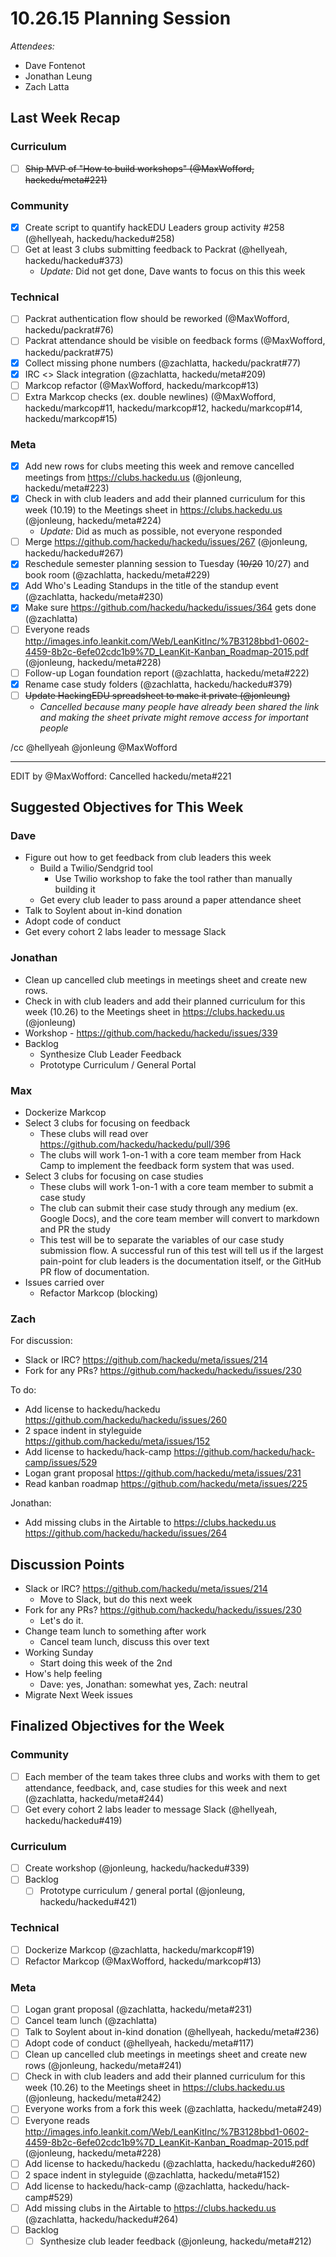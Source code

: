 # 10.26.15 Planning Session

_Attendees:_

- Dave Fontenot
- Jonathan Leung
- Zach Latta

## Last Week Recap

### Curriculum

- [ ] ~~Ship MVP of "How to build workshops" (@MaxWofford, hackedu/meta#221)~~

### Community

- [x] Create script to quantify hackEDU Leaders group activity #258 (@hellyeah,
  hackedu/hackedu#258)
- [ ] Get at least 3 clubs submitting feedback to Packrat (@hellyeah,
  hackedu/hackedu#373)
  - _Update:_ Did not get done, Dave wants to focus on this this week

### Technical

- [ ] Packrat authentication flow should be reworked (@MaxWofford,
  hackedu/packrat#76)
- [ ] Packrat attendance should be visible on feedback forms (@MaxWofford,
  hackedu/packrat#75)
- [x] Collect missing phone numbers (@zachlatta, hackedu/packrat#77)
- [x] IRC <> Slack integration (@zachlatta, hackedu/meta#209)
- [ ] Markcop refactor (@MaxWofford, hackedu/markcop#13)
- [ ] Extra Markcop checks (ex. double newlines) (@MaxWofford,
  hackedu/markcop#11, hackedu/markcop#12, hackedu/markcop#14,
  hackedu/markcop#15)

### Meta

- [x] Add new rows for clubs meeting this week and remove cancelled meetings
  from https://clubs.hackedu.us (@jonleung, hackedu/meta#223)
- [x] Check in with club leaders and add their planned curriculum for this week
  (10.19) to the Meetings sheet in https://clubs.hackedu.us (@jonleung,
  hackedu/meta#224)
  - _Update:_ Did as much as possible, not everyone responded
- [ ] Merge https://github.com/hackedu/hackedu/issues/267 (@jonleung,
  hackedu/hackedu#267)
- [x] Reschedule semester planning session to Tuesday (~~10/20~~ 10/27) and book
  room (@zachlatta, hackedu/meta#229)
- [x] Add Who's Leading Standups in the title of the standup event (@zachlatta,
  hackedu/meta#230)
- [x] Make sure https://github.com/hackedu/hackedu/issues/364 gets done
  (@zachlatta)
- [ ] Everyone reads
  http://images.info.leankit.com/Web/LeanKitInc/%7B3128bbd1-0602-4459-8b2c-6efe02cdc1b9%7D_LeanKit-Kanban_Roadmap-2015.pdf
  (@jonleung, hackedu/meta#228)
- [ ] Follow-up Logan foundation report (@zachlatta, hackedu/meta#222)
- [x] Rename case study folders (@zachlatta, hackedu/hackedu#379)
- [ ] ~~Update HackingEDU spreadsheet to make it private (@jonleung)~~
    - _Cancelled because many people have already been shared the link and
      making the sheet private might remove access for important people_

/cc @hellyeah @jonleung @MaxWofford

-------------------------------------------------------------------------------

EDIT by @MaxWofford: Cancelled hackedu/meta#221

## Suggested Objectives for This Week

### Dave

- Figure out how to get feedback from club leaders this week
  - Build a Twilio/Sendgrid tool
    - Use Twilio workshop to fake the tool rather than manually building it
  - Get every club leader to pass around a paper attendance sheet
- Talk to Soylent about in-kind donation
- Adopt code of conduct
- Get every cohort 2 labs leader to message Slack

### Jonathan

- Clean up cancelled club meetings in meetings sheet and create new rows.
- Check in with club leaders and add their planned curriculum for this week
  (10.26) to the Meetings sheet in https://clubs.hackedu.us (@jonleung)
- Workshop - https://github.com/hackedu/hackedu/issues/339
- Backlog
  - Synthesize Club Leader Feedback
  - Prototype Curriculum / General Portal

### Max

- Dockerize Markcop
- Select 3 clubs for focusing on feedback
  - These clubs will read over https://github.com/hackedu/hackedu/pull/396
  - The clubs will work 1-on-1 with a core team member from Hack Camp to
    implement the feedback form system that was used.
- Select 3 clubs for focusing on case studies
  - These clubs will work 1-on-1 with a core team member to submit a case study
  - The club can submit their case study through any medium (ex. Google Docs),
    and the core team member will convert to markdown and PR the study
  - This test will be to separate the variables of our case study submission
    flow. A successful run of this test will tell us if the largest pain-point
    for club leaders is the documentation itself, or the GitHub PR flow of
    documentation.
- Issues carried over
  - Refactor Markcop (blocking)

### Zach

For discussion:

- Slack or IRC? https://github.com/hackedu/meta/issues/214
- Fork for any PRs? https://github.com/hackedu/hackedu/issues/230

To do:

- Add license to hackedu/hackedu https://github.com/hackedu/hackedu/issues/260
- 2 space indent in styleguide https://github.com/hackedu/meta/issues/152
- Add license to hackedu/hack-camp https://github.com/hackedu/hack-camp/issues/529
- Logan grant proposal https://github.com/hackedu/meta/issues/231
- Read kanban roadmap https://github.com/hackedu/meta/issues/225

Jonathan:

- Add missing clubs in the Airtable to https://clubs.hackedu.us
  https://github.com/hackedu/hackedu/issues/264

## Discussion Points

- Slack or IRC? https://github.com/hackedu/meta/issues/214
  - Move to Slack, but do this next week
- Fork for any PRs? https://github.com/hackedu/hackedu/issues/230
  - Let's do it.
- Change team lunch to something after work
  - Cancel team lunch, discuss this over text
- Working Sunday
  - Start doing this week of the 2nd
- How's help feeling
  - Dave: yes, Jonathan: somewhat yes, Zach: neutral
- Migrate Next Week issues

## Finalized Objectives for the Week

### Community

- [ ] Each member of the team takes three clubs and works with them to get
  attendance, feedback, and, case studies for this week and next (@zachlatta,
  hackedu/meta#244)
- [ ] Get every cohort 2 labs leader to message Slack (@hellyeah,
  hackedu/hackedu#419)

### Curriculum

- [ ] Create workshop (@jonleung, hackedu/hackedu#339)
- [ ] Backlog
  - [ ] Prototype curriculum / general portal (@jonleung, hackedu/hackedu#421)

### Technical

- [ ] Dockerize Markcop (@zachlatta, hackedu/markcop#19)
- [ ] Refactor Markcop (@MaxWofford, hackedu/markcop#13)

### Meta

- [ ] Logan grant proposal (@zachlatta, hackedu/meta#231)
- [ ] Cancel team lunch (@zachlatta)
- [ ] Talk to Soylent about in-kind donation (@hellyeah, hackedu/meta#236)
- [ ] Adopt code of conduct (@hellyeah, hackedu/meta#117)
- [ ] Clean up cancelled club meetings in meetings sheet and create new rows
  (@jonleung, hackedu/meta#241)
- [ ] Check in with club leaders and add their planned curriculum for this week
  (10.26) to the Meetings sheet in https://clubs.hackedu.us (@jonleung,
  hackedu/meta#242)
- [ ] Everyone works from a fork this week (@zachlatta, hackedu/meta#249)
- [ ] Everyone reads
  http://images.info.leankit.com/Web/LeanKitInc/%7B3128bbd1-0602-4459-8b2c-6efe02cdc1b9%7D_LeanKit-Kanban_Roadmap-2015.pdf
  (@jonleung, hackedu/meta#228)
- [ ] Add license to hackedu/hackedu (@zachlatta, hackedu/hackedu#260)
- [ ] 2 space indent in styleguide (@zachlatta, hackedu/meta#152)
- [ ] Add license to hackedu/hack-camp (@zachlatta, hackedu/hack-camp#529)
- [ ] Add missing clubs in the Airtable to https://clubs.hackedu.us (@zachlatta,
  hackedu/hackedu#264)
- [ ] Backlog
  - [ ] Synthesize club leader feedback (@jonleung, hackedu/meta#212)
